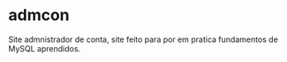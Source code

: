 # admcon
Site admnistrador de conta, site feito para por em pratica fundamentos de MySQL aprendidos. 
